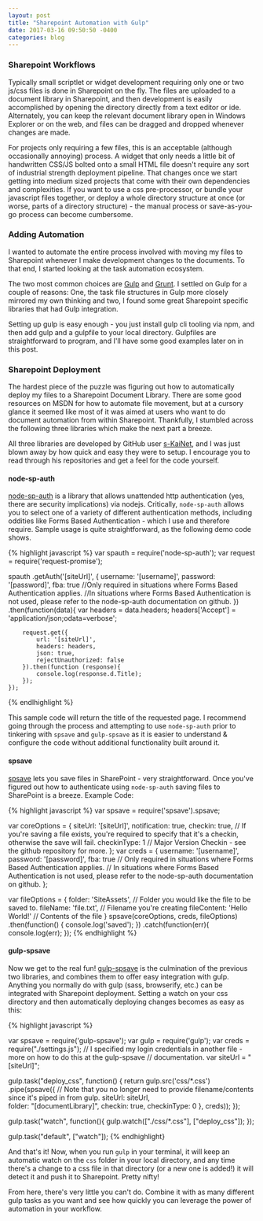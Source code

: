```yaml
---
layout: post
title: "Sharepoint Automation with Gulp"
date: 2017-03-16 09:50:50 -0400
categories: blog
---
```


### Sharepoint Workflows
Typically small scriptlet or widget development requiring only one or two js/css files is done in Sharepoint on the fly. The files are uploaded to a document library in Sharepoint, and then development is easily accomplished by opening the directory directly from a text editor or ide. Alternately, you can keep the relevant document library open in Windows Explorer or on the web, and files can be dragged and dropped whenever changes are made. 

For projects only requiring a few files, this is an acceptable (although occasionally annoying) process. A widget that only needs a little bit of handwritten CSS/JS bolted onto a small HTML file doesn't require any sort of industrial strength deployment pipeline. That changes once we start getting into medium sized projects that come with their own dependencies and complexities. If you want to use a css pre-processor, or bundle your javascript files together, or deploy a whole directory structure at once (or worse, parts of a directory structure) - the manual process or save-as-you-go process can become cumbersome. 

### Adding Automation
I wanted to automate the entire process involved with moving my files to Sharepoint whenever I make development changes to the documents. To that end, I started looking at the task automation ecosystem. 

The two most common choices are [Gulp](http://gulpjs.com) and [Grunt](https://gruntjs.com). I settled on Gulp for a couple of reasons: One, the task file structures in Gulp more closely mirrored my own thinking and two, I found some great Sharepoint specific libraries that had Gulp integration. 

Setting up gulp is easy enough - you just install gulp cli tooling via npm, and then add gulp and a gulpfile to your local directory. Gulpfiles are straightforward to program, and I'll have some good examples later on in this post. 

### Sharepoint Deployment

The hardest piece of the puzzle was figuring out how to automatically deploy my files to a Sharepoint Document Library. There are some good resources on MSDN for how to automate file movement, but at a cursory glance it seemed like most of it was aimed at users who want to do document automation from within Sharepoint. Thankfully, I stumbled across the following three libraries which make the next part a breeze. 

All three libraries are developed by GitHub user [s-KaiNet](https://github.com/s-KaiNet), and I was just blown away by how quick and easy they were to setup. I encourage you to read through his repositories and get a feel for the code yourself. 

#### node-sp-auth

[node-sp-auth](https://github.com/s-KaiNet/node-sp-auth) is a library that allows unattended http authentication (yes, there are security implications) via nodejs. Critically, `node-sp-auth` allows you to select one of a variety of different authentication methods, including oddities like Forms Based Authentication - which I use and therefore require. Sample usage is quite straightforward, as the following demo code shows. 

{% highlight javascript %} 
var spauth = require('node-sp-auth');
var request = require('request-promise');

spauth
	.getAuth('[siteUrl]', {
		username: '[username]',
		password: '[password]',
		fba: true 			//Only required in situations where Forms Based Authentication applies. 
							//In situations where Forms Based Authentication is not used, please refer to the node-sp-auth documentation on github.
	})
	.then(function(data){
		var headers = data.headers;
		headers['Accept'] = 'application/json;odata=verbose';

		request.get({
			url: '[siteUrl]',
			headers: headers,
			json: true,
			rejectUnauthorized: false
		}).then(function (response){
			console.log(response.d.Title);
		});
	});
{% endlhighlight %}

This sample code will return the title of the requested page. I recommend going through the process and attempting to use `node-sp-auth` prior to tinkering with `spsave` and `gulp-spsave` as it is easier to understand & configure the code without additional functionality built around it. 

#### spsave

[spsave](https://github.com/s-KaiNet/spsave) lets you save files in SharePoint - very straightforward. Once you've figured out how to authenticate using `node-sp-auth` saving files to SharePoint is a breeze. Example Code: 

{% highlight javascript %}
var spsave = require('spsave').spsave;

var coreOptions = {
	siteUrl: '[siteUrl]',
	notification: true,
	checkin: true, 				// If you're saving a file exists, you're required to specify that it's a checkin, otherwise the save will fail.
	checkinType: 1				// Major Version Checkin - see the github repository for more.
};
var creds = {
	username: '[username]',
	password: '[password]',
	fba: true 					// Only required in situations where Forms Based Authentication applies. 
								// In situations where Forms Based Authentication is not used, please refer to the node-sp-auth documentation on github.
};

var fileOptions = {
	folder: 'SiteAssets',		// Folder you would like the file to be saved to.
	fileName: 'file.txt',		// Filename you're creating
	fileContent: 'Hello World!' // Contents of the file
}
spsave(coreOptions, creds, fileOptions)
.then(function() {
	console.log('saved');
})
.catch(function(err){
	console.log(err);
});
{% endhighlight %}

#### gulp-spsave

Now we get to the real fun! [gulp-spsave](https://github.com/s-KaiNet/gulp-spsave) is the culmination of the previous two libraries, and combines them to offer easy integration with gulp. Anything you normally do with gulp (sass, browserify, etc.) can be integrated with Sharepoint deployment. Setting a watch on your css directory and then automatically deploying changes becomes as easy as this: 

{% highlight javascript %}

var spsave = require('gulp-spsave');
var gulp = require('gulp');
var creds = require("./settings.js"); 		// I specified my login credentials in another file - more on how to do this at the gulp-spsave 
											// documentation.
var siteUrl = "[siteUrl]";

gulp.task("deploy_css", function() {
	return gulp.src('css/*.css')
		.pipe(spsave({						// Note that you no longer need to provide filename/contents since it's piped in from gulp.
			siteUrl: siteUrl,				
			folder: "[documentLibrary]",
			checkin: true,
			checkinType: 0
		}, creds));
});

gulp.task("watch", function(){
	gulp.watch(["./css/*.css"], ["deploy_css"]);
});

gulp.task("default", ["watch"]);
{% endhighlight}

And that's it! Now, when you run `gulp` in your terminal, it will keep an automatic watch on the `css` folder in your local directory, and any time there's a change to a css file in that directory (or a new one is added!) it will detect it and push it to Sharepoint. Pretty nifty! 

From here, there's very little you can't do. Combine it with as many different gulp tasks as you want and see how quickly you can leverage the power of automation in your workflow.
